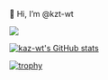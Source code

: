 👋 Hi, I’m @kzt-wt
<!---- 👀 I’m interested in "Machine Learning"
- 🌱 I’m currently learning "python"
- This is my blog→"https://kzt-wt-blog.netlify.app/"--->

[<img src="https://img.shields.io/badge/-Github-181717.svg?logo=github&style=popout">](https://github.com/kzt-wt)
<!---[<img src="https://img.shields.io/badge/-Kaggle-FFFFFF.svg?logo=kaggle&style=popout">](https://www.kaggle.com/kztwt10)
--->

[![kaz-wt's GitHub stats](https://github-readme-stats.vercel.app/api?username=kzt-wt&show_icons=true&theme=blue-green)](https://github.com/anuraghazra/github-readme-stats)

<!---
[![Top Langs](https://github-readme-stats.vercel.app/api/top-langs/?username=kzt-wt&show_icons=true&theme=blue-green)](https://github.com/anuraghazra/github-readme-stats)
--->

[![trophy](https://github-profile-trophy.vercel.app/?username=kzt-wt&theme=darkhub)](https://github.com/ryo-ma/github-profile-trophy)


<!---
kzt-wt/kzt-wt is a ✨ special ✨ repository because its `README.md` (this file) appears on your GitHub profile.
You can click the Preview link to take a look at your changes.
--->
